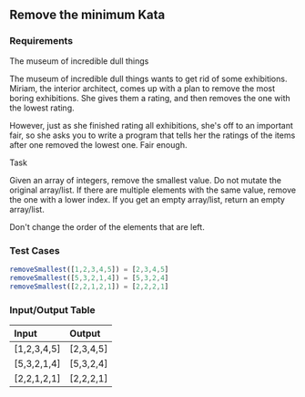 ## Remove the minimum Kata

### Requirements 

The museum of incredible dull things

The museum of incredible dull things wants to get rid of some exhibitions. Miriam, the interior architect, comes up with a plan to remove the most boring exhibitions. She gives them a rating, and then removes the one with the lowest rating.

However, just as she finished rating all exhibitions, she's off to an important fair, so she asks you to write a program that tells her the ratings of the items after one removed the lowest one. Fair enough.

Task

Given an array of integers, remove the smallest value. Do not mutate the original array/list. If there are multiple elements with the same value, remove the one with a lower index. If you get an empty array/list, return an empty array/list.

Don't change the order of the elements that are left.
### Test Cases

```JavaScript
removeSmallest([1,2,3,4,5]) = [2,3,4,5]
removeSmallest([5,3,2,1,4]) = [5,3,2,4]
removeSmallest([2,2,1,2,1]) = [2,2,2,1]
```

### Input/Output Table

| Input                                    | Output |
| :----------------------------------------| :----- |
| [1,2,3,4,5]                   | [2,3,4,5]     |
| [5,3,2,1,4]                 | [5,3,2,4]     |
| [2,2,1,2,1]                 | [2,2,2,1]     |

